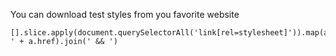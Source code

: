 You can download test styles from you favorite website
```
[].slice.apply(document.querySelectorAll('link[rel=stylesheet]')).map(a=>'wget ' + a.href).join(' && ')
```
